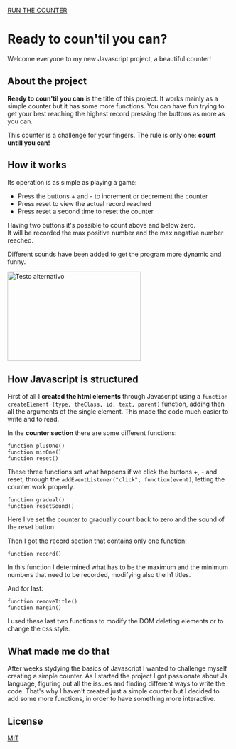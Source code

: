 [RUN THE COUNTER](https://tommasoaricci.github.io/javascript-counter/)

# Ready to coun'til you can?

Welcome everyone to my new Javascript project, a beautiful counter!

## About the project

**Ready to coun'til you can** is the title of this project. It works mainly as a simple counter but it has some more functions. You can have fun trying to get your best reaching the highest record pressing the buttons as more as you can.  

This counter is a challenge for your fingers. The rule is only one: **count untill you can!**

## How it works

Its operation is as simple as playing a game:

- Press the buttons + and - to increment or decrement the counter
- Press reset to view the actual record reached
- Press reset a second time to reset the counter

Having two buttons it's possible to count above and below zero.   
It will be recorded the max positive number and the max negative number reached.

Different sounds have been added to get the program more dynamic and funny.

<img src="https://i.postimg.cc/W134vYJv/Screenshot-2023-12-16-142807.png" alt="Testo alternativo" width="300" height="200">

## How Javascript is structured

First of all I **created the html elements** through Javascript using a ```function createElement (type, theClass, id, text, parent)``` function, adding then all the arguments of the single element. 
This made the code much easier to write and to read.

In the **counter section** there are some different functions:

```
function plusOne()
function minOne()
function reset()
```

These three functions set what happens if we click the buttons +, - and reset, through the ```addEventListener("click", function(event)```, letting the counter work properly.

```
function gradual()
function resetSound()
```

Here I've set the counter to gradually count back to zero and the sound of the reset button.

Then I got the record section that contains only one function:

```
function record()
```
In this function I determined what has to be the maximum and the minimum numbers that need to be recorded, modifying also the h1 titles.

And for last:

```
function removeTitle()
function margin()
```
I used these last two functions to modify the DOM deleting elements or to change the css style.

## What made me do that

After weeks stydying the basics of Javascript I wanted to challenge myself creating a simple counter. As I started the project I got passionate about Js language, figuring out all the issues and finding different ways to write the code. That's why I haven't created just a simple counter but I decided to add some more functions, in order to have something more interactive.  

## License

[MIT](https://choosealicense.com/licenses/mit/)

